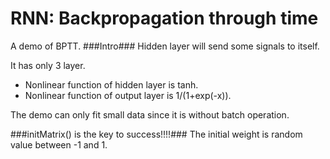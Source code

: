 RNN: Backpropagation through time
======
A demo of BPTT.
###Intro###
Hidden layer will send some signals to itself. 

It has only 3 layer.
* Nonlinear function of hidden layer is tanh.
* Nonlinear function of output layer is 1/(1+exp(-x)).

The demo can only fit small data since it is without batch operation.

###initMatrix() is the key to success!!!!###
The initial weight is random value between -1 and 1.

